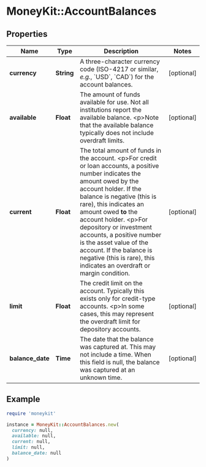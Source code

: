 # MoneyKit::AccountBalances

## Properties

| Name | Type | Description | Notes |
| ---- | ---- | ----------- | ----- |
| **currency** | **String** | A three-character currency code (ISO-4217 or similar, *e.g.*, &#x60;USD&#x60;, &#x60;CAD&#x60;) for the account balances. | [optional] |
| **available** | **Float** | The amount of funds available for use.  Not all institutions report the available balance.             &lt;p&gt;Note that the available balance typically does not include overdraft limits. | [optional] |
| **current** | **Float** | The total amount of funds in the account.             &lt;p&gt;For credit or loan accounts, a positive number indicates the amount owed by the account holder.             If the balance is negative (this is rare), this indicates an amount owed **to** the account holder.             &lt;p&gt;For depository or investment accounts, a positive number is the asset value of the account.             If the balance is negative (this is rare), this indicates an overdraft or margin condition. | [optional] |
| **limit** | **Float** | The credit limit on the account.  Typically this exists only for credit-type accounts.             &lt;p&gt;In some cases, this may represent the overdraft limit for depository accounts. | [optional] |
| **balance_date** | **Time** | The date that the balance was captured at.  This may not include a time. When this field is null, the balance was captured at an unknown time. | [optional] |

## Example

```ruby
require 'moneykit'

instance = MoneyKit::AccountBalances.new(
  currency: null,
  available: null,
  current: null,
  limit: null,
  balance_date: null
)
```

